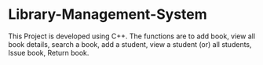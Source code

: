 # Library-Management-System
 This Project is developed using C++. The functions are to add book, view all book details, search a book,  add a student, view a student (or) all students, Issue book, Return book.
